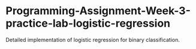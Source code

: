 # Programming-Assignment-Week-3-practice-lab-logistic-regression
Detailed implementation of logistic regression for binary classification.
